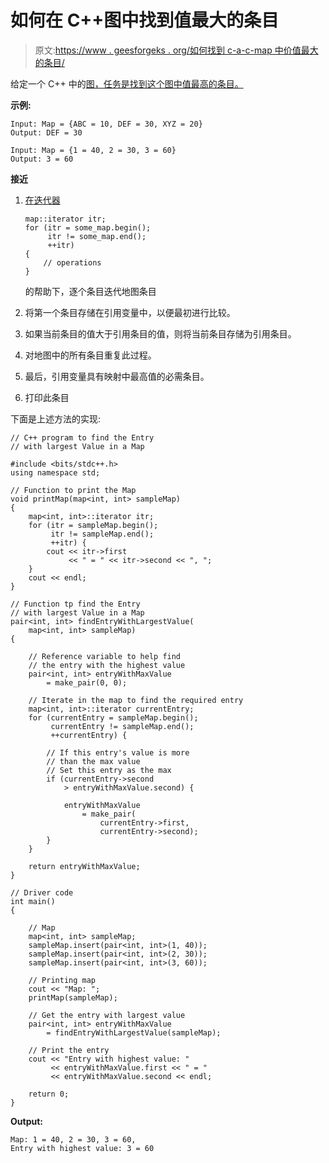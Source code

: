 # 如何在 C++图中找到值最大的条目

> 原文:[https://www . geesforgeks . org/如何找到 c-a-c-map 中价值最大的条目/](https://www.geeksforgeeks.org/how-to-find-the-entry-with-largest-value-in-a-c-map/)

给定一个 C++ 中的[图，任务是找到这个图中值最高的条目。](https://www.geeksforgeeks.org/map-associative-containers-the-c-standard-template-library-stl/)

**示例:**

```
Input: Map = {ABC = 10, DEF = 30, XYZ = 20}
Output: DEF = 30

Input: Map = {1 = 40, 2 = 30, 3 = 60}
Output: 3 = 60

```

**接近**

1.  [在](https://www.geeksforgeeks.org/traversing-a-map-or-unordered_map-in-cpp-stl/)[迭代器](https://www.geeksforgeeks.org/iterators-c-stl/)

    ```
    map::iterator itr;
    for (itr = some_map.begin();
         itr != some_map.end();
         ++itr) 
    {
        // operations
    } 
    ```

    的帮助下，逐个条目迭代地图条目
2.  将第一个条目存储在引用变量中，以便最初进行比较。
3.  如果当前条目的值大于引用条目的值，则将当前条目存储为引用条目。
4.  对地图中的所有条目重复此过程。
5.  最后，引用变量具有映射中最高值的必需条目。
6.  打印此条目

下面是上述方法的实现:

```
// C++ program to find the Entry
// with largest Value in a Map

#include <bits/stdc++.h>
using namespace std;

// Function to print the Map
void printMap(map<int, int> sampleMap)
{
    map<int, int>::iterator itr;
    for (itr = sampleMap.begin();
         itr != sampleMap.end();
         ++itr) {
        cout << itr->first
             << " = " << itr->second << ", ";
    }
    cout << endl;
}

// Function tp find the Entry
// with largest Value in a Map
pair<int, int> findEntryWithLargestValue(
    map<int, int> sampleMap)
{

    // Reference variable to help find
    // the entry with the highest value
    pair<int, int> entryWithMaxValue
        = make_pair(0, 0);

    // Iterate in the map to find the required entry
    map<int, int>::iterator currentEntry;
    for (currentEntry = sampleMap.begin();
         currentEntry != sampleMap.end();
         ++currentEntry) {

        // If this entry's value is more
        // than the max value
        // Set this entry as the max
        if (currentEntry->second
            > entryWithMaxValue.second) {

            entryWithMaxValue
                = make_pair(
                    currentEntry->first,
                    currentEntry->second);
        }
    }

    return entryWithMaxValue;
}

// Driver code
int main()
{

    // Map
    map<int, int> sampleMap;
    sampleMap.insert(pair<int, int>(1, 40));
    sampleMap.insert(pair<int, int>(2, 30));
    sampleMap.insert(pair<int, int>(3, 60));

    // Printing map
    cout << "Map: ";
    printMap(sampleMap);

    // Get the entry with largest value
    pair<int, int> entryWithMaxValue
        = findEntryWithLargestValue(sampleMap);

    // Print the entry
    cout << "Entry with highest value: "
         << entryWithMaxValue.first << " = "
         << entryWithMaxValue.second << endl;

    return 0;
}
```

**Output:**

```
Map: 1 = 40, 2 = 30, 3 = 60, 
Entry with highest value: 3 = 60

```